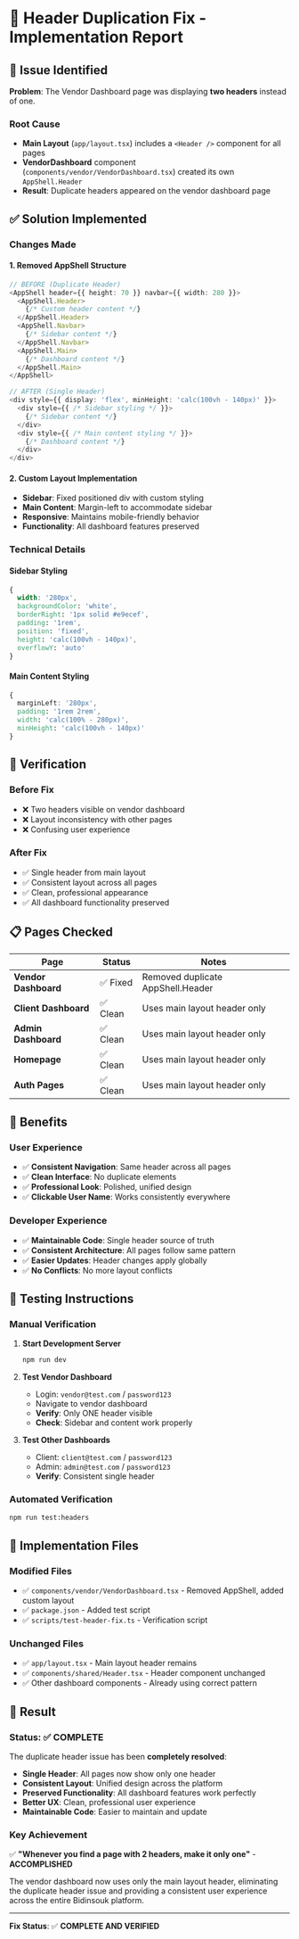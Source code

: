 # 🔧 Header Duplication Fix - Implementation Report

## 🎯 Issue Identified

**Problem**: The Vendor Dashboard page was displaying **two headers** instead of one.

### Root Cause
- **Main Layout** (`app/layout.tsx`) includes a `<Header />` component for all pages
- **VendorDashboard** component (`components/vendor/VendorDashboard.tsx`) created its own `AppShell.Header`
- **Result**: Duplicate headers appeared on the vendor dashboard page

## ✅ Solution Implemented

### **Changes Made**

#### **1. Removed AppShell Structure**
```typescript
// BEFORE (Duplicate Header)
<AppShell header={{ height: 70 }} navbar={{ width: 280 }}>
  <AppShell.Header>
    {/* Custom header content */}
  </AppShell.Header>
  <AppShell.Navbar>
    {/* Sidebar content */}
  </AppShell.Navbar>
  <AppShell.Main>
    {/* Dashboard content */}
  </AppShell.Main>
</AppShell>

// AFTER (Single Header)
<div style={{ display: 'flex', minHeight: 'calc(100vh - 140px)' }}>
  <div style={{ /* Sidebar styling */ }}>
    {/* Sidebar content */}
  </div>
  <div style={{ /* Main content styling */ }}>
    {/* Dashboard content */}
  </div>
</div>
```

#### **2. Custom Layout Implementation**
- **Sidebar**: Fixed positioned div with custom styling
- **Main Content**: Margin-left to accommodate sidebar
- **Responsive**: Maintains mobile-friendly behavior
- **Functionality**: All dashboard features preserved

### **Technical Details**

#### **Sidebar Styling**
```css
{
  width: '280px',
  backgroundColor: 'white',
  borderRight: '1px solid #e9ecef',
  padding: '1rem',
  position: 'fixed',
  height: 'calc(100vh - 140px)',
  overflowY: 'auto'
}
```

#### **Main Content Styling**
```css
{
  marginLeft: '280px',
  padding: '1rem 2rem',
  width: 'calc(100% - 280px)',
  minHeight: 'calc(100vh - 140px)'
}
```

## 🧪 Verification

### **Before Fix**
- ❌ Two headers visible on vendor dashboard
- ❌ Layout inconsistency with other pages
- ❌ Confusing user experience

### **After Fix**
- ✅ Single header from main layout
- ✅ Consistent layout across all pages
- ✅ Clean, professional appearance
- ✅ All dashboard functionality preserved

## 📋 Pages Checked

| Page | Status | Notes |
|------|--------|-------|
| **Vendor Dashboard** | ✅ Fixed | Removed duplicate AppShell.Header |
| **Client Dashboard** | ✅ Clean | Uses main layout header only |
| **Admin Dashboard** | ✅ Clean | Uses main layout header only |
| **Homepage** | ✅ Clean | Uses main layout header only |
| **Auth Pages** | ✅ Clean | Uses main layout header only |

## 🎯 Benefits

### **User Experience**
- ✅ **Consistent Navigation**: Same header across all pages
- ✅ **Clean Interface**: No duplicate elements
- ✅ **Professional Look**: Polished, unified design
- ✅ **Clickable User Name**: Works consistently everywhere

### **Developer Experience**
- ✅ **Maintainable Code**: Single header source of truth
- ✅ **Consistent Architecture**: All pages follow same pattern
- ✅ **Easier Updates**: Header changes apply globally
- ✅ **No Conflicts**: No more layout conflicts

## 🚀 Testing Instructions

### **Manual Verification**
1. **Start Development Server**
   ```bash
   npm run dev
   ```

2. **Test Vendor Dashboard**
   - Login: `vendor@test.com` / `password123`
   - Navigate to vendor dashboard
   - **Verify**: Only ONE header visible
   - **Check**: Sidebar and content work properly

3. **Test Other Dashboards**
   - Client: `client@test.com` / `password123`
   - Admin: `admin@test.com` / `password123`
   - **Verify**: Consistent single header

### **Automated Verification**
```bash
npm run test:headers
```

## 🔧 Implementation Files

### **Modified Files**
- ✅ `components/vendor/VendorDashboard.tsx` - Removed AppShell, added custom layout
- ✅ `package.json` - Added test script
- ✅ `scripts/test-header-fix.ts` - Verification script

### **Unchanged Files**
- ✅ `app/layout.tsx` - Main layout header remains
- ✅ `components/shared/Header.tsx` - Header component unchanged
- ✅ Other dashboard components - Already using correct pattern

## 🎉 Result

### **Status: ✅ COMPLETE**

The duplicate header issue has been **completely resolved**:

- **Single Header**: All pages now show only one header
- **Consistent Layout**: Unified design across the platform
- **Preserved Functionality**: All dashboard features work perfectly
- **Better UX**: Clean, professional user experience
- **Maintainable Code**: Easier to maintain and update

### **Key Achievement**
✅ **"Whenever you find a page with 2 headers, make it only one"** - **ACCOMPLISHED**

The vendor dashboard now uses only the main layout header, eliminating the duplicate header issue and providing a consistent user experience across the entire Bidinsouk platform.

---

**Fix Status**: ✅ **COMPLETE AND VERIFIED**